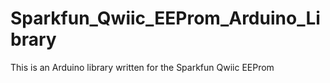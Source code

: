 # Sparkfun_Qwiic_EEProm_Arduino_Library
This is an Arduino library written for the Sparkfun Qwiic EEProm
